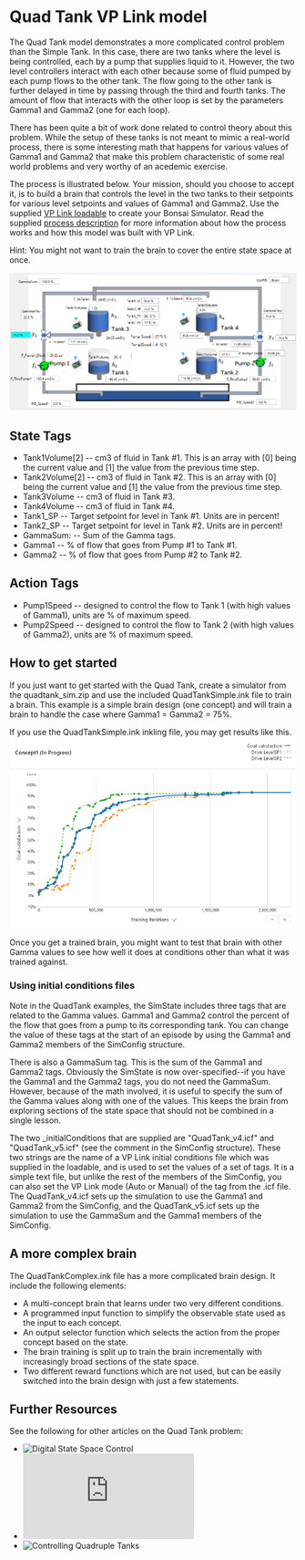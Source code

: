 # Quad Tank VP Link model

The Quad Tank model demonstrates a more complicated control problem than the Simple Tank.  In this case, there
are two tanks where the level is being controlled, each by a pump that supplies liquid to it.  However, the two level controllers
interact with each other because some of fluid pumped by each pump flows to the other tank.  The flow going to the other tank is
further delayed in time by passing through the third and fourth tanks. The amount of flow that interacts with
the other loop is set by the parameters Gamma1 and Gamma2 (one for each loop).

There has been quite a bit of work done related to control theory about this problem.  While the setup of these tanks
is not meant to mimic a real-world process, there is some interesting
math that happens for various values of Gamma1 and Gamma2 that make this problem characteristic of some real world problems
and very worthy of an acedemic exercise.

The process is illustrated below.  Your mission, should you choose to accept it, is to build a brain
that controls the level in the two tanks to their setpoints for various level setpoints and values of Gamma1 and Gamma2.
Use the supplied [VP Link loadable](quadtank_sim.zip) to create your Bonsai Simulator.
Read the supplied [process description](QuadTankExplanation.pdf) for more information about how the process works and how this model was built with VP Link.

Hint: You might not want to train the brain to cover the entire state space at once.

![](quadtank.png)

## State Tags
* Tank1Volume[2] -- cm3 of fluid in Tank #1. This is an array with \[0\] being the current value and \[1\] the value from the previous time step.
* Tank2Volume[2] -- cm3 of fluid in Tank #2. This is an array with \[0\] being the current value and \[1\] the value from the previous time step.
* Tank3Volume -- cm3 of fluid in Tank #3.
* Tank4Volume -- cm3 of fluid in Tank #4.
* Tank1_SP -- Target setpoint for level in Tank #1. Units are in percent!
* Tank2_SP -- Target setpoint for level in Tank #2. Units are in percent!
* GammaSum: -- Sum of the Gamma tags.
* Gamma1 -- % of flow that goes from Pump #1 to Tank #1.
* Gamma2 -- % of flow that goes from Pump #2 to Tank #2.

## Action Tags
* Pump1Speed -- designed to control the flow to Tank 1 (with high values of Gamma1), units are % of maximum speed.
* Pump2Speed -- designed to control the flow to Tank 2 (with high values of Gamma2), units are % of maximum speed.

## How to get started

If you just want to get started with the Quad Tank, create a simulator from the quadtank_sim.zip and use the included QuadTankSimple.ink file to
train a brain.  This example is a simple brain design (one concept) and will train a brain to handle the case where Gamma1 = Gamma2 = 75%.

If you use the QuadTankSimple.ink inkling file, you may get results like this.  ![](QuadTankSimple_BrainTraining.png)

Once you get a trained brain, you might want to test that brain with other Gamma values to see how well it does at conditions other than
what it was trained against.


### Using initial conditions files

Note in the QuadTank examples, the SimState includes three tags that are related to the Gamma values.  Gamma1 and Gamma2 control the percent
of the flow that goes from a pump to its corresponding tank.  You can change the value of these tags at the start of an episode by using the Gamma1
and Gamma2 members of the SimConfig structure.

There is also a GammaSum tag.  This is the sum of the Gamma1 and Gamma2 tags.  Obviously the SimState is now over-specified--if you have the Gamma1 and
the Gamma2 tags, you do not need the GammaSum.  However, because of the math involved, it is useful to specify the sum of the Gamma values along with
one of the values.  This keeps the brain from exploring sections of the state space that should not be combined in a single lesson.

The two \_initialConditions that are supplied are "QuadTank\_v4.icf" and "QuadTank\_v5.icf" \(see the comment in the SimConfig structure\).
These two strings are the name of a VP Link initial conditions file which was supplied in the loadable,
and is used to set the values of a set of tags.  It is a simple text file, but unlike the rest of the members of the SimConfig, you can also set
the VP Link mode (Auto or Manual) of the tag from the .icf file.  The QuadTank\_v4.icf sets up the simulation to use the Gamma1 and Gamma2 from the SimConfig, and
the QuadTank\_v5.icf sets up the simulation to use the GammaSum and the Gamma1 members of the SimConfig.

## A more complex brain

The QuadTankComplex.ink file has a more complicated brain design. It include the following elements:
*  A multi-concept brain that learns under two very different conditions.
*  A programmed input function to simplify the observable state used as the input to each concept.
*  An output selector function which selects the action from the proper concept based on the state.
*  The brain training is split up to train the brain incrementally with increasingly broad sections of the state space.
*  Two different reward functions which are not used, but can be easily switched into the brain design with just a few statements.

## Further Resources

See the following for other articles on the Quad Tank problem:
* ![Digital State Space Control](https://digitalcommons.uri.edu/cgi/viewcontent.cgi?article=1318&context=theses)
* ![Comparison of Disturbance Rejection](https://core.ac.uk/download/pdf/86591307.pdf)
* ![Controlling Quadruple Tanks](https://www.youtube.com/watch?v=_s0vkkykE1k)

